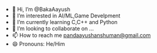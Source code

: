 - 👋 Hi, I’m @BakaAayush
- 👀 I’m interested in AI/ML,Game Develpment
- 🌱 I’m currently learning C,C++ and Python
- 💞️ I’m looking to collaborate on ...
- 📫 How to reach me pandaayushanshuman@gmail.com
- 😄 Pronouns: He/Him
  

<!---
BakaAayush/BakaAayush is a ✨ special ✨ repository because its `README.md` (this file) appears on your GitHub profile.
You can click the Preview link to take a look at your changes.
--->
